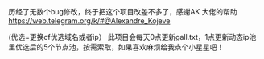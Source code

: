 历经了无数个bug修改，终于把这个项目改差不多了，感谢AK 大佬的帮助 https://web.telegram.org/k/#@Alexandre_Kojeve

(优选=更换cf优选域名或者ip）
此项目会每天0点更新gall.txt，1点更新动态ip池里优选后的5个节点池，按需索取，如果喜欢麻烦给我点个小星星吧！
